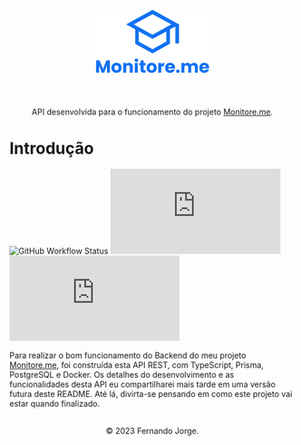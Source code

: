 
<h1 align="center">
  <br>
  <a href="#"><img src="https://raw.githubusercontent.com/nandowastaken/icons-storage/main/monitore-me/logo.png" alt="Markdownify" width="200"></a>
  <br>
  <br>
</h1>

<p align="center">API desenvolvida para o funcionamento do projeto <a href="https://github.com/nandowastaken/monitore.me">Monitore.me</a>. </p>

# Introdução

![GitHub Workflow Status](https://img.shields.io/github/actions/workflow/status/nandowastaken/monitore.me/ci.yml)
![GitHub](https://img.shields.io/github/license/nandowastaken/monitore.me)
![GitHub contributors](https://img.shields.io/github/contributors/nandowastaken/monitore.me)

Para realizar o bom funcionamento do Backend do meu projeto <a href="https://github.com/nandowastaken/monitore.me">Monitore.me</a>, foi construída esta API REST, com TypeScript, Prisma, PostgreSQL e Docker. Os detalhes do desenvolvimento e as funcionalidades desta API eu compartilharei mais tarde em uma versão futura deste README. Até lá, divirta-se pensando em como este projeto vai estar quando finalizado.
<br>
<br>
<p align="center">&copy; 2023 Fernando Jorge.</p>

